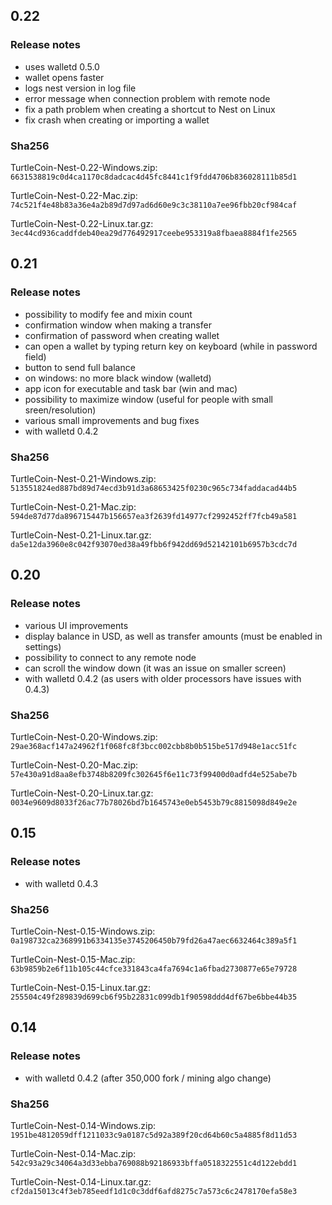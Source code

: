 ## 0.22

### Release notes

- uses walletd 0.5.0
- wallet opens faster
- logs nest version in log file
- error message when connection problem with remote node
- fix a path problem when creating a shortcut to Nest on Linux
- fix crash when creating or importing a wallet

### Sha256

TurtleCoin-Nest-0.22-Windows.zip:
`6631538819c0d4ca1170c8dadcac4d45fc8441c1f9fdd4706b836028111b85d1`

TurtleCoin-Nest-0.22-Mac.zip:
`74c521f4e48b83a36e4a2b89d7d97ad6d60e9c3c38110a7ee96fbb20cf984caf`

TurtleCoin-Nest-0.22-Linux.tar.gz:
`3ec44cd936caddfdeb40ea29d776492917ceebe953319a8fbaea8884f1fe2565`

## 0.21

### Release notes

- possibility to modify fee and mixin count
- confirmation window when making a transfer
- confirmation of password when creating wallet
- can open a wallet by typing return key on keyboard (while in password field)
- button to send full balance
- on windows: no more black window (walletd)
- app icon for executable and task bar (win and mac)
- possibility to maximize window (useful for people with small sreen/resolution)
- various small improvements and bug fixes
- with walletd 0.4.2

### Sha256

TurtleCoin-Nest-0.21-Windows.zip:
`513551824ed887bd89d74ecd3b91d3a68653425f0230c965c734faddacad44b5`

TurtleCoin-Nest-0.21-Mac.zip:
`594de87d77da896715447b156657ea3f2639fd14977cf2992452ff7fcb49a581`

TurtleCoin-Nest-0.21-Linux.tar.gz:
`da5e12da3960e8c042f93070ed38a49fbb6f942dd69d52142101b6957b3cdc7d`

## 0.20

### Release notes

- various UI improvements
- display balance in USD, as well as transfer amounts (must be enabled in settings)
- possibility to connect to any remote node
- can scroll the window down (it was an issue on smaller screen)
- with walletd 0.4.2 (as users with older processors have issues with 0.4.3)

### Sha256

TurtleCoin-Nest-0.20-Windows.zip:
`29ae368acf147a24962f1f068fc8f3bcc002cbb8b0b515be517d948e1acc51fc`

TurtleCoin-Nest-0.20-Mac.zip:
`57e430a91d8aa8efb3748b8209fc302645f6e11c73f99400d0adfd4e525abe7b`

TurtleCoin-Nest-0.20-Linux.tar.gz:
`0034e9609d8033f26ac77b78026bd7b1645743e0eb5453b79c8815098d849e2e`

## 0.15

### Release notes

- with walletd 0.4.3

### Sha256

TurtleCoin-Nest-0.15-Windows.zip:
`0a198732ca2368991b6334135e3745206450b79fd26a47aec6632464c389a5f1`

TurtleCoin-Nest-0.15-Mac.zip:
`63b9859b2e6f11b105c44cfce331843ca4fa7694c1a6fbad2730877e65e79728`

TurtleCoin-Nest-0.15-Linux.tar.gz:
`255504c49f289839d699cb6f95b22831c099db1f90598ddd4df67be6bbe44b35`

## 0.14

### Release notes

- with walletd 0.4.2 (after 350,000 fork / mining algo change)

### Sha256

TurtleCoin-Nest-0.14-Windows.zip:
`1951be4812059dff1211033c9a0187c5d92a389f20cd64b60c5a4885f8d11d53`

TurtleCoin-Nest-0.14-Mac.zip:
`542c93a29c34064a3d33ebba769088b92186933bffa0518322551c4d122ebdd1`

TurtleCoin-Nest-0.14-Linux.tar.gz:
`cf2da15013c4f3eb785eedf1d1c0c3ddf6afd8275c7a573c6c2478170efa58e3`

